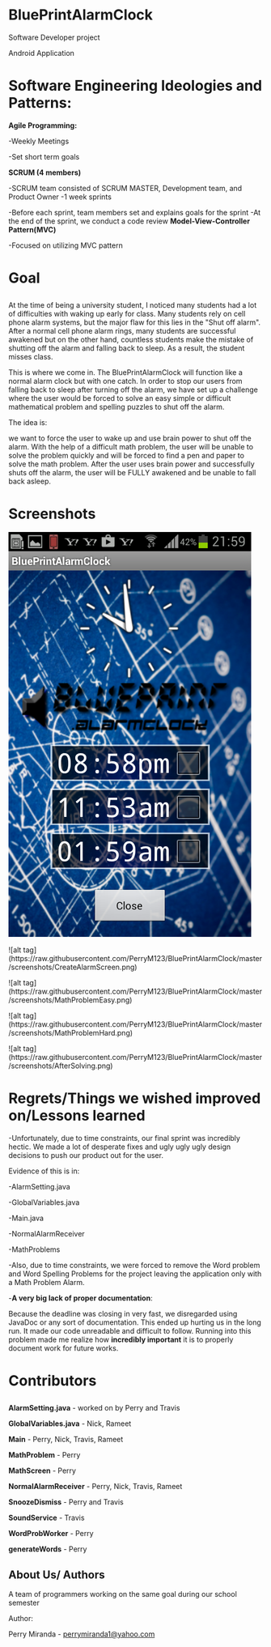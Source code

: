 # BluePrintAlarmClock
Software Developer project <p>
Android Application <p> 

# Software Engineering Ideologies and Patterns: 
<b>Agile Programming: </b> <p>
-Weekly Meetings <p>
-Set short term goals <p>
<b>SCRUM (4 members) </b> <p>
-SCRUM team consisted of SCRUM MASTER, Development team, and Product Owner
-1 week sprints<p>
-Before each sprint, team members set and explains goals for the sprint
-At the end of the sprint, we conduct a code review
<b>Model-View-Controller Pattern(MVC) </b> <p>
-Focused on utilizing MVC pattern

#  Goal <p>
At the time of being a university student, I noticed many students had a lot of difficulties with waking up early for class. Many students rely 
on cell phone alarm systems, but the major flaw for this lies in the "Shut off alarm". After a normal cell phone alarm
rings, many students are successful awakened but on the other hand, countless students make the mistake of shutting
off the alarm and falling back to sleep. As a result, the student misses class. <p> <p>

This is where we come in. The BluePrintAlarmClock will function like a normal alarm clock but with one catch. In order 
to stop our users from falling back to sleep after turning off the alarm, we have set up a challenge where the 
user would be forced to solve an easy simple or difficult mathematical problem and spelling puzzles to shut off the alarm. <p> <p>

The idea is: <p>
we want to force the user to wake up and use brain power to shut off the alarm. With the help of a difficult math 
problem, the user will be unable to solve the problem quickly and will be forced to find a pen and paper to solve the math problem. After the user uses brain power 
and successfully shuts off the alarm, the user will be FULLY awakened and be unable to fall back asleep.

# Screenshots
![alt tag](https://raw.githubusercontent.com/PerryM123/BluePrintAlarmClock/master/screenshots/MainScreen.png)
<p>
![alt tag](https://raw.githubusercontent.com/PerryM123/BluePrintAlarmClock/master/screenshots/CreateAlarmScreen.png)
<p>
![alt tag](https://raw.githubusercontent.com/PerryM123/BluePrintAlarmClock/master/screenshots/MathProblemEasy.png)
<p>
![alt tag](https://raw.githubusercontent.com/PerryM123/BluePrintAlarmClock/master/screenshots/MathProblemHard.png)
<p>
![alt tag](https://raw.githubusercontent.com/PerryM123/BluePrintAlarmClock/master/screenshots/AfterSolving.png)
<p>

# Regrets/Things we wished improved on/Lessons learned
-Unfortunately, due to time constraints, our final sprint was incredibly hectic. We made a lot of desperate fixes and
ugly ugly ugly design decisions to push our product out for the user. <p>
Evidence of this is in: <p>
-AlarmSetting.java <p>
-GlobalVariables.java  <p>
-Main.java <p>
-NormalAlarmReceiver <p>
-MathProblems <p>

-Also, due to time constraints, we were forced to remove the Word problem and Word Spelling Problems for the project
leaving the application only with a Math Problem Alarm. <p>

-<b>A very big lack of proper documentation</b>:  <p>
   Because the deadline was closing in very fast, we disregarded using JavaDoc or any sort of documentation. This ended
   up hurting us in the long run. It made our code unreadable and difficult to follow. Running into this problem
   made me realize how <b> incredibly important</b> it is to properly document work for future works.

# Contributors<p>
<b>AlarmSetting.java</b> - worked on by Perry and Travis <p>
<b>GlobalVariables.java</b> - Nick, Rameet <p>
<b>Main</b> - Perry, Nick, Travis, Rameet <p>
<b>MathProblem</b> - Perry <p>
<b>MathScreen</b> - Perry <p>
<b>NormalAlarmReceiver</b> - Perry, Nick, Travis, Rameet <p>
<b>SnoozeDismiss</b> - Perry and Travis <p>
<b>SoundService</b> - Travis <p>
<b>WordProbWorker</b> - Perry <p>
<b>generateWords</b> - Perry <p>

## About Us/ Authors
A team of programmers working on the same goal during our school semester <p>
Author: <p>
Perry Miranda - perrymiranda1@yahoo.com <p>
